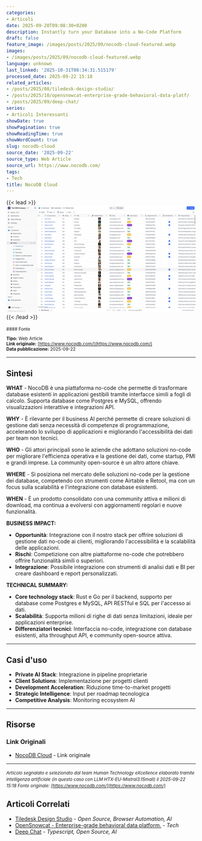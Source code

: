 ```yaml
---
categories:
- Articoli
date: 2025-09-20T09:08:30+0200
description: Instantly turn your Database into a No-Code Platform
draft: false
feature_image: /images/posts/2025/09/nocodb-cloud-featured.webp
images:
- /images/posts/2025/09/nocodb-cloud-featured.webp
language: unknown
last_linked: '2025-10-31T08:34:31.515179'
processed_date: 2025-09-22 15:18
related_articles:
- /posts/2025/08/tiledesk-design-studio/
- /posts/2025/10/opensnowcat-enterprise-grade-behavioral-data-platf/
- /posts/2025/09/deep-chat/
series:
- Articoli Interessanti
showDate: true
showPagination: true
showReadingTime: true
showWordCount: true
slug: nocodb-cloud
source_date: '2025-09-22'
source_type: Web Article
source_url: https://www.nocodb.com/
tags:
- Tech
title: NocoDB Cloud
---
```


{{< lead >}}
![Table - Grid view ](/images/posts/2025/09/nocodb-cloud-featured.webp)
{{< /lead >}}

<small>
#### Fonte

**Tipo:** Web Article  
**Link originale:** [https://www.nocodb.com/](https://www.nocodb.com/)  
**Data pubblicazione:** 2025-09-22

</small>

---

## Sintesi

**WHAT** - NocoDB è una piattaforma no-code che permette di trasformare database esistenti in applicazioni gestibili tramite interfacce simili a fogli di calcolo. Supporta database come Postgres e MySQL, offrendo visualizzazioni interattive e integrazioni API.

**WHY** - È rilevante per il business AI perché permette di creare soluzioni di gestione dati senza necessità di competenze di programmazione, accelerando lo sviluppo di applicazioni e migliorando l'accessibilità dei dati per team non tecnici.

**WHO** - Gli attori principali sono le aziende che adottano soluzioni no-code per migliorare l'efficienza operativa e la gestione dei dati, come startup, PMI e grandi imprese. La community open-source è un altro attore chiave.

**WHERE** - Si posiziona nel mercato delle soluzioni no-code per la gestione dei database, competendo con strumenti come Airtable e Retool, ma con un focus sulla scalabilità e l'integrazione con database esistenti.

**WHEN** - È un prodotto consolidato con una community attiva e milioni di download, ma continua a evolversi con aggiornamenti regolari e nuove funzionalità.

**BUSINESS IMPACT:**
- **Opportunità**: Integrazione con il nostro stack per offrire soluzioni di gestione dati no-code ai clienti, migliorando l'accessibilità e la scalabilità delle applicazioni.
- **Rischi**: Competizione con altre piattaforme no-code che potrebbero offrire funzionalità simili o superiori.
- **Integrazione**: Possibile integrazione con strumenti di analisi dati e BI per creare dashboard e report personalizzati.

**TECHNICAL SUMMARY:**
- **Core technology stack**: Rust e Go per il backend, supporto per database come Postgres e MySQL, API RESTful e SQL per l'accesso ai dati.
- **Scalabilità**: Supporta milioni di righe di dati senza limitazioni, ideale per applicazioni enterprise.
- **Differenziatori tecnici**: Interfaccia no-code, integrazione con database esistenti, alta throughput API, e community open-source attiva.

---

## Casi d'uso

- **Private AI Stack**: Integrazione in pipeline proprietarie
- **Client Solutions**: Implementazione per progetti clienti
- **Development Acceleration**: Riduzione time-to-market progetti
- **Strategic Intelligence**: Input per roadmap tecnologica
- **Competitive Analysis**: Monitoring ecosystem AI

---



## Risorse

### Link Originali
- [NocoDB Cloud](https://www.nocodb.com/) - Link originale


---

*<small>Articolo segnalato e selezionato dal team Human Technology eXcellence elaborato tramite intelligenza artificiale (in questo caso con LLM HTX-EU-Mistral3.1Small) il 2025-09-22 15:18
Fonte originale: [https://www.nocodb.com/](https://www.nocodb.com/)</small>*

## Articoli Correlati

- [Tiledesk Design Studio](/posts/2025/08/tiledesk-design-studio/) - *Open Source, Browser Automation, AI*
- [OpenSnowcat - Enterprise-grade behavioral data platform.](/posts/2025/10/opensnowcat-enterprise-grade-behavioral-data-platf/) - *Tech*
- [Deep Chat](/posts/2025/09/deep-chat/) - *Typescript, Open Source, AI*